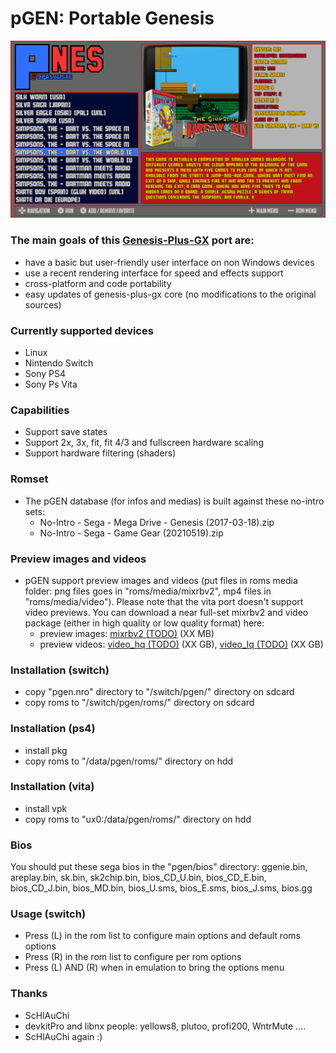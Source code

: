 pGEN: Portable Genesis
===========================

![](https://github.com/Cpasjuste/pemu/raw/master/pgen/data/screenshot.png)

### The main goals of this [Genesis-Plus-GX](https://github.com/ekeeke/Genesis-Plus-GX) port are:
- have a basic but user-friendly user interface on non Windows devices
- use a recent rendering interface for speed and effects support
- cross-platform and code portability
- easy updates of genesis-plus-gx core (no modifications to the original sources)

### Currently supported devices
- Linux
- Nintendo Switch
- Sony PS4
- Sony Ps Vita

### Capabilities
- Support save states
- Support 2x, 3x, fit, fit 4/3 and fullscreen hardware scaling
- Support hardware filtering (shaders)

### Romset
- The pGEN database (for infos and medias) is built against these no-intro sets:
  - No-Intro - Sega - Mega Drive - Genesis (2017-03-18).zip
  - No-Intro - Sega - Game Gear (20210519).zip

### Preview images and videos
- pGEN support preview images and videos (put files in roms media folder: png files goes in "roms/media/mixrbv2", mp4 files in "roms/media/video"). Please note that the vita port doesn't support video previews.
You can download a near full-set mixrbv2 and video package (either in high quality or low quality format) here:
    - preview images: [mixrbv2 (TODO)](http://files.mydedibox.fr/files/dev/pemu/pgen/pgen_megadrive_mixrbv2.zip) (XX MB)
    - preview videos: [video_hq (TODO)](http://files.mydedibox.fr/files/dev/pemu/pgen/pgen_megadrive_video_hq.zip) (XX GB), [video_lq (TODO)](http://files.mydedibox.fr/files/dev/pemu/pgen/pgen_megadrive_video_lq.zip) (XX GB)

### Installation (switch)
- copy "pgen.nro" directory to "/switch/pgen/" directory on sdcard
- copy roms to "/switch/pgen/roms/" directory on sdcard

### Installation (ps4)
- install pkg
- copy roms to "/data/pgen/roms/" directory on hdd

### Installation (vita)
- install vpk
- copy roms to "ux0:/data/pgen/roms/" directory on hdd

### Bios
You should put these sega bios in the "pgen/bios" directory:
ggenie.bin, areplay.bin, sk.bin, sk2chip.bin, bios_CD_U.bin, bios_CD_E.bin, bios_CD_J.bin, bios_MD.bin, bios_U.sms, bios_E.sms, bios_J.sms, bios.gg

### Usage (switch)
- Press (L) in the rom list to configure main options and default roms options
- Press (R) in the rom list to configure per rom options
- Press (L) AND (R) when in emulation to bring the options menu

### Thanks
- ScHlAuChi
- devkitPro and libnx people: yellows8, plutoo, profi200, WntrMute ....
- ScHlAuChi again :)
